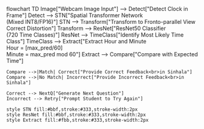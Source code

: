 flowchart TD
Image["Webcam Image Input"] --> Detect["Detect Clock in Frame"]
Detect --> STN["Spatial Transformer Network<br>(Mixed INT8/FP16)"]
STN --> Transform["Transform to Fronto-parallel View<br>Correct Distortion"]
Transform --> ResNet["ResNet50 Classifier<br>(720 Time Classes)"]
ResNet --> TimeClass["Identify Most Likely Time Class"]
TimeClass --> Extract["Extract Hour and Minute<br>Hour = [max_pred/60]<br>Minute = max_pred mod 60"]
Extract --> Compare["Compare with Expected Time"]

    Compare -->|Match| Correct["Provide Correct Feedback<br>in Sinhala"]
    Compare -->|No Match| Incorrect["Provide Incorrect Feedback<br>in Sinhala"]

    Correct --> NextQ["Generate Next Question"]
    Incorrect --> Retry["Prompt Student to Try Again"]

    style STN fill:#bbf,stroke:#333,stroke-width:2px
    style ResNet fill:#bbf,stroke:#333,stroke-width:2px
    style Extract fill:#fbb,stroke:#333,stroke-width:2px
